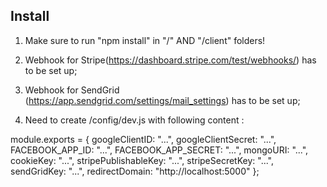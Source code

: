 ## Install

1. Make sure to run "npm install" in "/" AND "/client" folders!

2. Webhook for Stripe(https://dashboard.stripe.com/test/webhooks/) has to be set up;
3. Webhook for SendGrid (https://app.sendgrid.com/settings/mail_settings) has to be set up;

4. Need to create /config/dev.js with following content :

module.exports = {
  googleClientID:
    "...",
  googleClientSecret: "...",
  FACEBOOK_APP_ID: "...",
  FACEBOOK_APP_SECRET: "...",
  mongoURI:
    "...",
  cookieKey: "...",
  stripePublishableKey: "...",
  stripeSecretKey: "...",
  sendGridKey:
    "...",
  redirectDomain: "http://localhost:5000"
};
